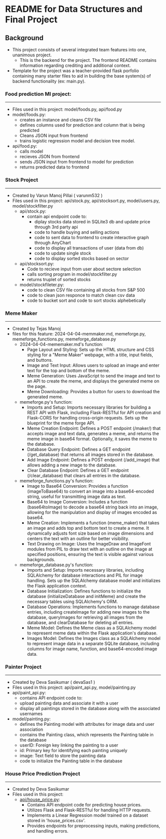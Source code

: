 # README for Data Structures and Final Project

## Background

- This project consists of several integrated team features into one, unanimous project.
  - This is the backend for the project. The frontend README contains information regarding crediting and additional context.
- Template for the project was a teacher-provided flask porfolio containing many starter files to aid in building the base system(s) of backend functionality (ex: main.py).

### Food prediction Ml project:
---
- Files used in this project: model/foods.py, api/food.py
- model/foods.py:
    - creates an instance and cleans CSV file
    - defines columns used for prediction and  column that is being predicted
    - Cleans JSON input from frontend
    - trains logistic regression model and decision tree model.
- api/food.py:
    - calls model  
    - recieves JSON from frontend
    - sends JSON input from frontend to model for prediction
    - returns predicted data to frontend
###  Stock Project 
---
- Created by Varun Manoj Pillai ( varunm532 )
- Files used in this project: api/stock.py, api/stocksort.py, model/users.py, model/stockfilter.py
  - api/stock.py:
      - contain api endpoint code to:
          - diplay stocks data stored in SQLite3 db and update price through 3rd party api
          - code to handle buying and selling actions
          - code to sent data to frontend to create interactive graph through AnyChart
          - code to display all transactions of user (data from db)
          - code to update single stock
          - code to display sorted stocks based on sector
  - api/stocksort.py:
      - Code to recieve input from user about sectore selection
      - calls sorting program in model/stockfilter.py
      - returns truplet of sorted stocks
  - model/stockfileter.py:
      - code to clean CSV file containing all stocks from S&P 500
      - code to clean json responce to match clean csv data
      - code to bucket sort and code to sort stocks alphebetically
    
### Meme Maker
---
- Created by Tejas Manoj
- files for this feature: 2024-04-04-memmaker.md, memeforge.py, memeforge_functions.py, memeforge_database.py
  - 2024-04-04-mememaker.md's function:
    - Page Layout and Styling: Sets up the HTML structure and CSS styling for a "Meme Maker" webpage, with a title, input fields, and buttons.
    - Image and Text Input: Allows users to upload an image and enter text for the top and bottom of the meme.
    - Meme Generation: Uses JavaScript to send the image and text to an API to create the meme, and displays the generated meme on the page.
    - Meme Downloading: Provides a button for users to download the generated meme. 
  - memeforge.py's function: 
    - Imports and Setup: Imports necessary libraries for building a REST API with Flask, including Flask-RESTful for API creation and Flask-CORS for handling cross-origin requests. Sets up the blueprint for the meme forge API.
    - Meme Creation Endpoint: Defines a POST endpoint (/maker/) that accepts image and text data, generates a meme, and returns the meme image in base64 format. Optionally, it saves the meme to the database.
    - Database Query Endpoint: Defines a GET endpoint (/get_database) that returns all images stored in the database.
    - Add Image Endpoint: Defines a POST endpoint (/add_image) that allows adding a new image to the database.
    - Clear Database Endpoint: Defines a GET endpoint (/clear_database) that clears all entries in the database.
  - memeforge_functions.py's function:
    - Image to Base64 Conversion: Provides a function (imageToBase64) to convert an image into a base64-encoded string, useful for transmitting image data as text.
    - Base64 to Image Conversion: Includes a function (base64toImage) to decode a base64 string back into an image, allowing for the manipulation and display of images encoded as base64.
    - Meme Creation: Implements a function (meme_maker) that takes an image and adds top and bottom text to create a meme. It dynamically adjusts font size based on image dimensions and centers the text with an outline for better visibility.
    - Text Drawing on Image: Uses the ImageDraw and ImageFont modules from PIL to draw text with an outline on the image at specified positions, ensuring the text is visible against various backgrounds.
  - memeforge_database.py's function:
    - Imports and Setup: Imports necessary libraries, including SQLAlchemy for database interactions and PIL for image handling. Sets up the SQLAlchemy database model and initializes the Flask application context.
    - Database Initialization: Defines functions to initialize the database (initializeDatabase and initMeme) and create the necessary tables using SQLAlchemy's ORM.
    - Database Operations: Implements functions to manage database entries, including createImage for adding new images to the database, queryImages for retrieving all images from the database, and clearDatabase for deleting all entries.
    - Meme Model: Defines the Meme class as a SQLAlchemy model to represent meme data within the Flask application's database.
    - Images Model: Defines the Images class as a SQLAlchemy model to represent image data in a separate SQLite database, including columns for image name, function, and base64-encoded image data.
    
###  Painter Project 
---
- Created by Deva Sasikumar ( devaSas1 )
- Files used in this project: api/paint_api.py, model/painting.py
- api/paint_api.py:
    - contains API endpoint code to:
    - upload painting data and associate it with a user
    - display all paintings stored in the database along with the associated usernames
- model/painting.py:
    - defines the Painting model with attributes for image data and user association
    - contains the Painting class, which represents the Painting table in the database
    - userID: Foreign key linking the painting to a user
    - id: Primary key for identifying each painting uniquely
    - image: Text field to store the painting data
    - code to initialize the Painting table in the database

### House Price Prediction Project
---
- Created by Deva Sasikumar
- Files used in this project:
  - [api/house_price.py](api/house_price.py):
    - Contains API endpoint code for predicting house prices.
    - Utilizes Flask and Flask-RESTful for handling HTTP requests.
    - Implements a Linear Regression model trained on a dataset stored in 'house_prices.csv'.
    - Provides endpoints for preprocessing inputs, making predictions, and handling errors.


